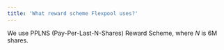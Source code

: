 ```yaml
---
title: 'What reward scheme Flexpool uses?'
---
```


We use PPLNS (Pay-Per-Last-N-Shares) Reward Scheme, where _N_ is 6M shares.
